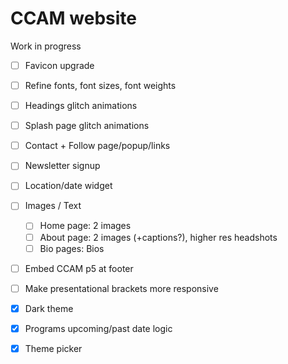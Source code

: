 # CCAM website

Work in progress

-   [ ] Favicon upgrade
-   [ ] Refine fonts, font sizes, font weights
-   [ ] Headings glitch animations
-   [ ] Splash page glitch animations
-   [ ] Contact + Follow page/popup/links
-   [ ] Newsletter signup
-   [ ] Location/date widget
-   [ ] Images / Text
    -   [ ] Home page: 2 images
    -   [ ] About page: 2 images (+captions?), higher res headshots
    -   [ ] Bio pages: Bios
-   [ ] Embed CCAM p5 at footer
-   [ ] Make presentational brackets more responsive
-   [x] Dark theme
-   [x] Programs upcoming/past date logic
-   [x] Theme picker
        
